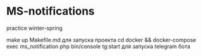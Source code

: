# MS-notifications
practice winter-spring

make up Makefile.md для запуска проекта
cd docker && docker-compose exec ms_notification php bin/console tg:start для запуска telegram бота
